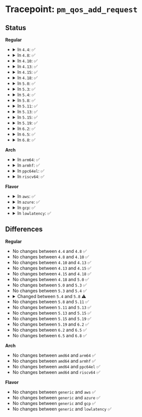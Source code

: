 # Tracepoint: <code>pm_qos_add_request</code>

## Status
<b>Regular</b>
<ul>
<li>
<details>
<summary>In <code>4.4</code>: ✅</summary>

Event:

```c
struct trace_event_raw_pm_qos_request {
    struct trace_entry ent;
    int pm_qos_class;
    s32 value;
    char __data[0];
};
```
Function:

```c
void trace_event_raw_event_pm_qos_request(void *__data, int pm_qos_class, s32 value);
```
</details>
</li>
<li>
<details>
<summary>In <code>4.8</code>: ✅</summary>

Event:

```c
struct trace_event_raw_pm_qos_request {
    struct trace_entry ent;
    int pm_qos_class;
    s32 value;
    char __data[0];
};
```
Function:

```c
void trace_event_raw_event_pm_qos_request(void *__data, int pm_qos_class, s32 value);
```
</details>
</li>
<li>
<details>
<summary>In <code>4.10</code>: ✅</summary>

Event:

```c
struct trace_event_raw_pm_qos_request {
    struct trace_entry ent;
    int pm_qos_class;
    s32 value;
    char __data[0];
};
```
Function:

```c
void trace_event_raw_event_pm_qos_request(void *__data, int pm_qos_class, s32 value);
```
</details>
</li>
<li>
<details>
<summary>In <code>4.13</code>: ✅</summary>

Event:

```c
struct trace_event_raw_pm_qos_request {
    struct trace_entry ent;
    int pm_qos_class;
    s32 value;
    char __data[0];
};
```
Function:

```c
void trace_event_raw_event_pm_qos_request(void *__data, int pm_qos_class, s32 value);
```
</details>
</li>
<li>
<details>
<summary>In <code>4.15</code>: ✅</summary>

Event:

```c
struct trace_event_raw_pm_qos_request {
    struct trace_entry ent;
    int pm_qos_class;
    s32 value;
    char __data[0];
};
```
Function:

```c
void trace_event_raw_event_pm_qos_request(void *__data, int pm_qos_class, s32 value);
```
</details>
</li>
<li>
<details>
<summary>In <code>4.18</code>: ✅</summary>

Event:

```c
struct trace_event_raw_pm_qos_request {
    struct trace_entry ent;
    int pm_qos_class;
    s32 value;
    char __data[0];
};
```
Function:

```c
void trace_event_raw_event_pm_qos_request(void *__data, int pm_qos_class, s32 value);
```
</details>
</li>
<li>
<details>
<summary>In <code>5.0</code>: ✅</summary>

Event:

```c
struct trace_event_raw_pm_qos_request {
    struct trace_entry ent;
    int pm_qos_class;
    s32 value;
    char __data[0];
};
```
Function:

```c
void trace_event_raw_event_pm_qos_request(void *__data, int pm_qos_class, s32 value);
```
</details>
</li>
<li>
<details>
<summary>In <code>5.3</code>: ✅</summary>

Event:

```c
struct trace_event_raw_pm_qos_request {
    struct trace_entry ent;
    int pm_qos_class;
    s32 value;
    char __data[0];
};
```
Function:

```c
void trace_event_raw_event_pm_qos_request(void *__data, int pm_qos_class, s32 value);
```
</details>
</li>
<li>
<details>
<summary>In <code>5.4</code>: ✅</summary>

Event:

```c
struct trace_event_raw_pm_qos_request {
    struct trace_entry ent;
    int pm_qos_class;
    s32 value;
    char __data[0];
};
```
Function:

```c
void trace_event_raw_event_pm_qos_request(void *__data, int pm_qos_class, s32 value);
```
</details>
</li>
<li>
<details>
<summary>In <code>5.8</code>: ✅</summary>

Event:

```c
struct trace_event_raw_cpu_latency_qos_request {
    struct trace_entry ent;
    s32 value;
    char __data[0];
};
```
Function:

```c
void trace_event_raw_event_cpu_latency_qos_request(void *__data, s32 value);
```
</details>
</li>
<li>
<details>
<summary>In <code>5.11</code>: ✅</summary>

Event:

```c
struct trace_event_raw_cpu_latency_qos_request {
    struct trace_entry ent;
    s32 value;
    char __data[0];
};
```
Function:

```c
void trace_event_raw_event_cpu_latency_qos_request(void *__data, s32 value);
```
</details>
</li>
<li>
<details>
<summary>In <code>5.13</code>: ✅</summary>

Event:

```c
struct trace_event_raw_cpu_latency_qos_request {
    struct trace_entry ent;
    s32 value;
    char __data[0];
};
```
Function:

```c
void trace_event_raw_event_cpu_latency_qos_request(void *__data, s32 value);
```
</details>
</li>
<li>
<details>
<summary>In <code>5.15</code>: ✅</summary>

Event:

```c
struct trace_event_raw_cpu_latency_qos_request {
    struct trace_entry ent;
    s32 value;
    char __data[0];
};
```
Function:

```c
void trace_event_raw_event_cpu_latency_qos_request(void *__data, s32 value);
```
</details>
</li>
<li>
<details>
<summary>In <code>5.19</code>: ✅</summary>

Event:

```c
struct trace_event_raw_cpu_latency_qos_request {
    struct trace_entry ent;
    s32 value;
    char __data[0];
};
```
Function:

```c
void trace_event_raw_event_cpu_latency_qos_request(void *__data, s32 value);
```
</details>
</li>
<li>
<details>
<summary>In <code>6.2</code>: ✅</summary>

Event:

```c
struct trace_event_raw_cpu_latency_qos_request {
    struct trace_entry ent;
    s32 value;
    char __data[0];
};
```
Function:

```c
void trace_event_raw_event_cpu_latency_qos_request(void *__data, s32 value);
```
</details>
</li>
<li>
<details>
<summary>In <code>6.5</code>: ✅</summary>

Event:

```c
struct trace_event_raw_cpu_latency_qos_request {
    struct trace_entry ent;
    s32 value;
    char __data[0];
};
```
Function:

```c
void trace_event_raw_event_cpu_latency_qos_request(void *__data, s32 value);
```
</details>
</li>
<li>
<details>
<summary>In <code>6.8</code>: ✅</summary>

Event:

```c
struct trace_event_raw_cpu_latency_qos_request {
    struct trace_entry ent;
    s32 value;
    char __data[0];
};
```
Function:

```c
void trace_event_raw_event_cpu_latency_qos_request(void *__data, s32 value);
```
</details>
</li>
</ul>
<b>Arch</b>
<ul>
<li>
<details>
<summary>In <code>arm64</code>: ✅</summary>

Event:

```c
struct trace_event_raw_pm_qos_request {
    struct trace_entry ent;
    int pm_qos_class;
    s32 value;
    char __data[0];
};
```
Function:

```c
void trace_event_raw_event_pm_qos_request(void *__data, int pm_qos_class, s32 value);
```
</details>
</li>
<li>
<details>
<summary>In <code>armhf</code>: ✅</summary>

Event:

```c
struct trace_event_raw_pm_qos_request {
    struct trace_entry ent;
    int pm_qos_class;
    s32 value;
    char __data[0];
};
```
Function:

```c
void trace_event_raw_event_pm_qos_request(void *__data, int pm_qos_class, s32 value);
```
</details>
</li>
<li>
<details>
<summary>In <code>ppc64el</code>: ✅</summary>

Event:

```c
struct trace_event_raw_pm_qos_request {
    struct trace_entry ent;
    int pm_qos_class;
    s32 value;
    char __data[0];
};
```
Function:

```c
void trace_event_raw_event_pm_qos_request(void *__data, int pm_qos_class, s32 value);
```
</details>
</li>
<li>
<details>
<summary>In <code>riscv64</code>: ✅</summary>

Event:

```c
struct trace_event_raw_pm_qos_request {
    struct trace_entry ent;
    int pm_qos_class;
    s32 value;
    char __data[0];
};
```
Function:

```c
void trace_event_raw_event_pm_qos_request(void *__data, int pm_qos_class, s32 value);
```
</details>
</li>
</ul>
<b>Flavor</b>
<ul>
<li>
<details>
<summary>In <code>aws</code>: ✅</summary>

Event:

```c
struct trace_event_raw_pm_qos_request {
    struct trace_entry ent;
    int pm_qos_class;
    s32 value;
    char __data[0];
};
```
Function:

```c
void trace_event_raw_event_pm_qos_request(void *__data, int pm_qos_class, s32 value);
```
</details>
</li>
<li>
<details>
<summary>In <code>azure</code>: ✅</summary>

Event:

```c
struct trace_event_raw_pm_qos_request {
    struct trace_entry ent;
    int pm_qos_class;
    s32 value;
    char __data[0];
};
```
Function:

```c
void trace_event_raw_event_pm_qos_request(void *__data, int pm_qos_class, s32 value);
```
</details>
</li>
<li>
<details>
<summary>In <code>gcp</code>: ✅</summary>

Event:

```c
struct trace_event_raw_pm_qos_request {
    struct trace_entry ent;
    int pm_qos_class;
    s32 value;
    char __data[0];
};
```
Function:

```c
void trace_event_raw_event_pm_qos_request(void *__data, int pm_qos_class, s32 value);
```
</details>
</li>
<li>
<details>
<summary>In <code>lowlatency</code>: ✅</summary>

Event:

```c
struct trace_event_raw_pm_qos_request {
    struct trace_entry ent;
    int pm_qos_class;
    s32 value;
    char __data[0];
};
```
Function:

```c
void trace_event_raw_event_pm_qos_request(void *__data, int pm_qos_class, s32 value);
```
</details>
</li>
</ul>

## Differences
<b>Regular</b>
<ul>
<li>
No changes between <code>4.4</code> and <code>4.8</code> ✅
</li>
<li>
No changes between <code>4.8</code> and <code>4.10</code> ✅
</li>
<li>
No changes between <code>4.10</code> and <code>4.13</code> ✅
</li>
<li>
No changes between <code>4.13</code> and <code>4.15</code> ✅
</li>
<li>
No changes between <code>4.15</code> and <code>4.18</code> ✅
</li>
<li>
No changes between <code>4.18</code> and <code>5.0</code> ✅
</li>
<li>
No changes between <code>5.0</code> and <code>5.3</code> ✅
</li>
<li>
No changes between <code>5.3</code> and <code>5.4</code> ✅
</li>
<li>
<details>
<summary>Changed between <code>5.4</code> and <code>5.8</code> ⚠️</summary>
<ul>
<li>
<b>Event changed. </b>
</li>
<li>
<b>Field removed. </b>
<code>int pm_qos_class</code>
</li>
<li>
<b>Func changed. </b>
</li>
<li>
<b>Param removed. </b>
<code>int pm_qos_class</code>
</li>
<li>
<b>Param reordered. </b>
<code>__data, pm_qos_class, value</code> ➡️ <code>__data, value</code>
</li>
</ul>
</details>
</li>
<li>
No changes between <code>5.8</code> and <code>5.11</code> ✅
</li>
<li>
No changes between <code>5.11</code> and <code>5.13</code> ✅
</li>
<li>
No changes between <code>5.13</code> and <code>5.15</code> ✅
</li>
<li>
No changes between <code>5.15</code> and <code>5.19</code> ✅
</li>
<li>
No changes between <code>5.19</code> and <code>6.2</code> ✅
</li>
<li>
No changes between <code>6.2</code> and <code>6.5</code> ✅
</li>
<li>
No changes between <code>6.5</code> and <code>6.8</code> ✅
</li>
</ul>
<b>Arch</b>
<ul>
<li>
No changes between <code>amd64</code> and <code>arm64</code> ✅
</li>
<li>
No changes between <code>amd64</code> and <code>armhf</code> ✅
</li>
<li>
No changes between <code>amd64</code> and <code>ppc64el</code> ✅
</li>
<li>
No changes between <code>amd64</code> and <code>riscv64</code> ✅
</li>
</ul>
<b>Flavor</b>
<ul>
<li>
No changes between <code>generic</code> and <code>aws</code> ✅
</li>
<li>
No changes between <code>generic</code> and <code>azure</code> ✅
</li>
<li>
No changes between <code>generic</code> and <code>gcp</code> ✅
</li>
<li>
No changes between <code>generic</code> and <code>lowlatency</code> ✅
</li>
</ul>
